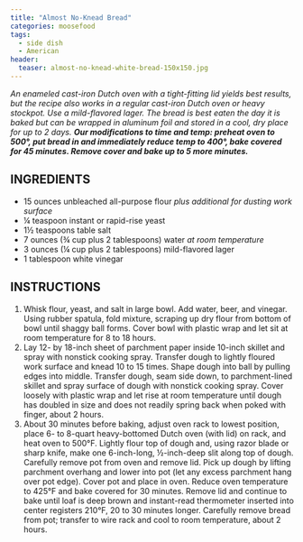 ```yaml
---
title: "Almost No-Knead Bread"
categories: moosefood
tags: 
  - side dish
  - American
header:
  teaser: almost-no-knead-white-bread-150x150.jpg
---
```


*An enameled cast-iron Dutch oven with a tight-fitting lid yields best results, but the recipe also works in a regular cast-iron Dutch oven or heavy stockpot. Use a mild-flavored lager. The bread is best eaten the day it is baked but can be wrapped in aluminum foil and stored in a cool, dry place for up to 2 days.* ***Our modifications to time and temp: preheat oven to 500°, put bread in and immediately reduce temp to 400°, bake covered for 45 minutes. Remove cover and bake up to 5 more minutes.***

## INGREDIENTS
* 15 ounces unbleached all-purpose flour *plus additional for dusting work surface*
* ¼ teaspoon instant or rapid-rise yeast
* 1½ teaspoons table salt
* 7 ounces (¾ cup plus 2 tablespoons) water *at room temperature*
* 3 ounces (¼ cup plus 2 tablespoons) mild-flavored lager
* 1 tablespoon white vinegar

## INSTRUCTIONS
1. Whisk flour, yeast, and salt in large bowl. Add water, beer, and vinegar. Using rubber spatula, fold mixture, scraping up dry flour from bottom of bowl until shaggy ball forms. Cover bowl with plastic wrap and let sit at room temperature for 8 to 18 hours.
2. Lay 12- by 18-inch sheet of parchment paper inside 10-inch skillet and spray with nonstick cooking spray. Transfer dough to lightly floured work surface and knead 10 to 15 times. Shape dough into ball by pulling edges into middle. Transfer dough, seam side down, to parchment-lined skillet and spray surface of dough with nonstick cooking spray. Cover loosely with plastic wrap and let rise at room temperature until dough has doubled in size and does not readily spring back when poked with finger, about 2 hours.
3. About 30 minutes before baking, adjust oven rack to lowest position, place 6- to 8-quart heavy-bottomed Dutch oven (with lid) on rack, and heat oven to 500°F. Lightly flour top of dough and, using razor blade or sharp knife, make one 6-inch-long, ½-inch-deep slit along top of dough. Carefully remove pot from oven and remove lid. Pick up dough by lifting parchment overhang and lower into pot (let any excess parchment hang over pot edge). Cover pot and place in oven. Reduce oven temperature to 425°F and bake covered for 30 minutes. Remove lid and continue to bake until loaf is deep brown and instant-read thermometer inserted into center registers 210°F, 20 to 30 minutes longer. Carefully remove bread from pot; transfer to wire rack and cool to room temperature, about 2 hours.
